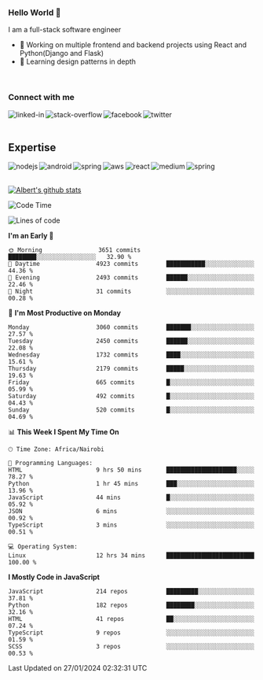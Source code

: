 

### Hello World 👋
I am a full-stack software engineer
- 🔭 Working on multiple frontend and backend projects using React and Python(Django and Flask)
- 🌱 Learning design patterns in depth

<br>

### Connect with me

[<img align="left" alt="linked-in" src="https://img.shields.io/badge/linkedin-%230077B5.svg?&style=for-the-badge&logo=linkedin&logoColor=white" />](https://www.linkedin.com/in/albert-byrone/)

<!-- [<img align="left" alt="medium" src="https://img.shields.io/badge/medium-%2312100E.svg?&style=for-the-badge&logo=medium&logoColor=white" />](https://56faisal.medium.com/) -->

[<img align="left" alt="stack-overflow" src="https://img.shields.io/badge/stack%20overflow-FE7A16?logo=stack-overflow&logoColor=white&style=for-the-badge" />](https://stackoverflow.com/users/11916317/albert-byrone)

[<img align="left" alt="facebook" src="https://img.shields.io/badge/facebook-%231877F2.svg?&style=for-the-badge&logo=facebook&logoColor=white" />](https://web.facebook.com/albert.byrone.1/)

[<img align="left" alt="twitter" src="https://img.shields.io/badge/twitter-%231DA1F2.svg?&style=for-the-badge&logo=twitter&logoColor=white" />](https://twitter.com/byrone_albert)

<br>

<br>

## Expertise
<img align="left" alt="nodejs" src="https://img.shields.io/badge/python%20-%2343853D.svg?&style=for-the-badge&logo=node.js&logoColor=white" />
<img align="left" alt="android" src="https://img.shields.io/badge/Flask-3DDC84?logo=android&logoColor=white&style=for-the-badge" />
<img align="left" alt="spring" src="https://img.shields.io/badge/drf%20-%236DB33F.svg?&style=for-the-badge&logo=spring&logoColor=white" />
<img align="left" alt="aws" src="https://img.shields.io/badge/django%20AWS-%23232F3E?logo=amazon-aws&logoColor=white&style=for-the-badge" />
<img align="left" alt="react" src="https://img.shields.io/badge/react%20-%2320232a.svg?&style=for-the-badge&logo=react&logoColor=%2361DAFB" />
<img align="left" alt="medium" src="https://img.shields.io/badge/Angular-%23316192.svg?&style=for-the-badge&logo=postgresql&logoColor=white" />
<img align="left" alt="spring" src="https://img.shields.io/badge/Javascript%20-%236DB33F.svg?&style=for-the-badge&logo=spring&logoColor=white" />
<br>
<br>


[![Albert's github stats](https://github-readme-stats.vercel.app/api?username=Albert-Byrone&count_private=true&show_icons=true&theme=radical&hide_rank=false)](https://github.com/anuraghazra/github-readme-stats)

<!-- [![Top Langs](https://github-readme-stats.vercel.app/api/top-langs/?username=Albert-Byrone&layout=compact)](https://github.com/anuraghazra/github-readme-stats) -->

<!--
**Albert-Byrone/Albert-Byrone** is a ✨ _special_ ✨ repository because its `README.md` (this file) appears on your GitHub profile.

Here are some ideas to get you started:

- 🔭 I’m currently working on ...
- 🌱 I’m currently learning ...
- 👯 I’m looking to collaborate on ...
- 🤔 I’m looking for help with ...
- 💬 Ask me about ...
- 📫 How to reach me: ...
- 😄 Pronouns: ...
- ⚡ Fun fact: ...
-->


<!--START_SECTION:waka-->
![Code Time](http://img.shields.io/badge/Code%20Time-998%20hrs%204%20mins-blue)

![Lines of code](https://img.shields.io/badge/From%20Hello%20World%20I%27ve%20Written-63.1%20million%20lines%20of%20code-blue)

**I'm an Early 🐤** 

```text
🌞 Morning                3651 commits        ████████░░░░░░░░░░░░░░░░░   32.90 % 
🌆 Daytime                4923 commits        ███████████░░░░░░░░░░░░░░   44.36 % 
🌃 Evening                2493 commits        ██████░░░░░░░░░░░░░░░░░░░   22.46 % 
🌙 Night                  31 commits          ░░░░░░░░░░░░░░░░░░░░░░░░░   00.28 % 
```
📅 **I'm Most Productive on Monday** 

```text
Monday                   3060 commits        ███████░░░░░░░░░░░░░░░░░░   27.57 % 
Tuesday                  2450 commits        ██████░░░░░░░░░░░░░░░░░░░   22.08 % 
Wednesday                1732 commits        ████░░░░░░░░░░░░░░░░░░░░░   15.61 % 
Thursday                 2179 commits        █████░░░░░░░░░░░░░░░░░░░░   19.63 % 
Friday                   665 commits         █░░░░░░░░░░░░░░░░░░░░░░░░   05.99 % 
Saturday                 492 commits         █░░░░░░░░░░░░░░░░░░░░░░░░   04.43 % 
Sunday                   520 commits         █░░░░░░░░░░░░░░░░░░░░░░░░   04.69 % 
```


📊 **This Week I Spent My Time On** 

```text
🕑︎ Time Zone: Africa/Nairobi

💬 Programming Languages: 
HTML                     9 hrs 50 mins       ████████████████████░░░░░   78.27 % 
Python                   1 hr 45 mins        ███░░░░░░░░░░░░░░░░░░░░░░   13.96 % 
JavaScript               44 mins             █░░░░░░░░░░░░░░░░░░░░░░░░   05.92 % 
JSON                     6 mins              ░░░░░░░░░░░░░░░░░░░░░░░░░   00.92 % 
TypeScript               3 mins              ░░░░░░░░░░░░░░░░░░░░░░░░░   00.51 % 

💻 Operating System: 
Linux                    12 hrs 34 mins      █████████████████████████   100.00 % 
```

**I Mostly Code in JavaScript** 

```text
JavaScript               214 repos           █████████░░░░░░░░░░░░░░░░   37.81 % 
Python                   182 repos           ████████░░░░░░░░░░░░░░░░░   32.16 % 
HTML                     41 repos            ██░░░░░░░░░░░░░░░░░░░░░░░   07.24 % 
TypeScript               9 repos             ░░░░░░░░░░░░░░░░░░░░░░░░░   01.59 % 
SCSS                     3 repos             ░░░░░░░░░░░░░░░░░░░░░░░░░   00.53 % 
```




 Last Updated on 27/01/2024 02:32:31 UTC
<!--END_SECTION:waka-->

